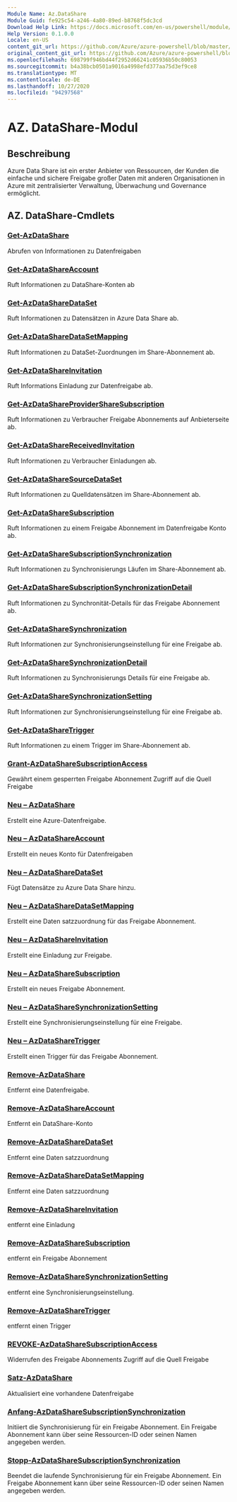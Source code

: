```yaml
---
Module Name: Az.DataShare
Module Guid: fe925c54-a246-4a80-89ed-b8768f5dc3cd
Download Help Link: https://docs.microsoft.com/en-us/powershell/module/az.datashare
Help Version: 0.1.0.0
Locale: en-US
content_git_url: https://github.com/Azure/azure-powershell/blob/master/src/DataShare/DataShare/help/Az.DataShare.md
original_content_git_url: https://github.com/Azure/azure-powershell/blob/master/src/DataShare/DataShare/help/Az.DataShare.md
ms.openlocfilehash: 698799f946bd44f2952d66241c05936b50c80053
ms.sourcegitcommit: b4a38bcb0501a9016a4998efd377aa75d3ef9ce8
ms.translationtype: MT
ms.contentlocale: de-DE
ms.lasthandoff: 10/27/2020
ms.locfileid: "94297568"
---
```

# AZ. DataShare-Modul
## Beschreibung
Azure Data Share ist ein erster Anbieter von Ressourcen, der Kunden die einfache und sichere Freigabe großer Daten mit anderen Organisationen in Azure mit zentralisierter Verwaltung, Überwachung und Governance ermöglicht.

## AZ. DataShare-Cmdlets
### [Get-AzDataShare](Get-AzDataShare.md)
Abrufen von Informationen zu Datenfreigaben

### [Get-AzDataShareAccount](Get-AzDataShareAccount.md)
Ruft Informationen zu DataShare-Konten ab

### [Get-AzDataShareDataSet](Get-AzDataShareDataSet.md)
Ruft Informationen zu Datensätzen in Azure Data Share ab.

### [Get-AzDataShareDataSetMapping](Get-AzDataShareDataSetMapping.md)
Ruft Informationen zu DataSet-Zuordnungen im Share-Abonnement ab.

### [Get-AzDataShareInvitation](Get-AzDataShareInvitation.md)
Ruft Informations Einladung zur Datenfreigabe ab.

### [Get-AzDataShareProviderShareSubscription](Get-AzDataShareProviderShareSubscription.md)
Ruft Informationen zu Verbraucher Freigabe Abonnements auf Anbieterseite ab.

### [Get-AzDataShareReceivedInvitation](Get-AzDataShareReceivedInvitation.md)
Ruft Informationen zu Verbraucher Einladungen ab.

### [Get-AzDataShareSourceDataSet](Get-AzDataShareSourceDataSet.md)
Ruft Informationen zu Quelldatensätzen im Share-Abonnement ab.

### [Get-AzDataShareSubscription](Get-AzDataShareSubscription.md)
Ruft Informationen zu einem Freigabe Abonnement im Datenfreigabe Konto ab.

### [Get-AzDataShareSubscriptionSynchronization](Get-AzDataShareSubscriptionSynchronization.md)
Ruft Informationen zu Synchronisierungs Läufen im Share-Abonnement ab.

### [Get-AzDataShareSubscriptionSynchronizationDetail](Get-AzDataShareSubscriptionSynchronizationDetail.md)
Ruft Informationen zu Synchronität-Details für das Freigabe Abonnement ab.

### [Get-AzDataShareSynchronization](Get-AzDataShareSynchronization.md)
Ruft Informationen zur Synchronisierungseinstellung für eine Freigabe ab.

### [Get-AzDataShareSynchronizationDetail](Get-AzDataShareSynchronizationDetail.md)
Ruft Informationen zu Synchronisierungs Details für eine Freigabe ab.

### [Get-AzDataShareSynchronizationSetting](Get-AzDataShareSynchronizationSetting.md)
Ruft Informationen zur Synchronisierungseinstellung für eine Freigabe ab.

### [Get-AzDataShareTrigger](Get-AzDataShareTrigger.md)
Ruft Informationen zu einem Trigger im Share-Abonnement ab.

### [Grant-AzDataShareSubscriptionAccess](Grant-AzDataShareSubscriptionAccess.md)
Gewährt einem gesperrten Freigabe Abonnement Zugriff auf die Quell Freigabe

### [Neu – AzDataShare](New-AzDataShare.md)
Erstellt eine Azure-Datenfreigabe.

### [Neu – AzDataShareAccount](New-AzDataShareAccount.md)
Erstellt ein neues Konto für Datenfreigaben

### [Neu – AzDataShareDataSet](New-AzDataShareDataSet.md)
Fügt Datensätze zu Azure Data Share hinzu.

### [Neu – AzDataShareDataSetMapping](New-AzDataShareDataSetMapping.md)
Erstellt eine Daten satzzuordnung für das Freigabe Abonnement.

### [Neu – AzDataShareInvitation](New-AzDataShareInvitation.md)
Erstellt eine Einladung zur Freigabe.

### [Neu – AzDataShareSubscription](New-AzDataShareSubscription.md)
Erstellt ein neues Freigabe Abonnement.

### [Neu – AzDataShareSynchronizationSetting](New-AzDataShareSynchronizationSetting.md)
Erstellt eine Synchronisierungseinstellung für eine Freigabe.

### [Neu – AzDataShareTrigger](New-AzDataShareTrigger.md)
Erstellt einen Trigger für das Freigabe Abonnement.

### [Remove-AzDataShare](Remove-AzDataShare.md)
Entfernt eine Datenfreigabe.

### [Remove-AzDataShareAccount](Remove-AzDataShareAccount.md)
Entfernt ein DataShare-Konto

### [Remove-AzDataShareDataSet](Remove-AzDataShareDataSet.md)
Entfernt eine Daten satzzuordnung

### [Remove-AzDataShareDataSetMapping](Remove-AzDataShareDataSetMapping.md)
Entfernt eine Daten satzzuordnung

### [Remove-AzDataShareInvitation](Remove-AzDataShareInvitation.md)
entfernt eine Einladung

### [Remove-AzDataShareSubscription](Remove-AzDataShareSubscription.md)
entfernt ein Freigabe Abonnement

### [Remove-AzDataShareSynchronizationSetting](Remove-AzDataShareSynchronizationSetting.md)
entfernt eine Synchronisierungseinstellung.

### [Remove-AzDataShareTrigger](Remove-AzDataShareTrigger.md)
entfernt einen Trigger

### [REVOKE-AzDataShareSubscriptionAccess](Revoke-AzDataShareSubscriptionAccess.md)
Widerrufen des Freigabe Abonnements Zugriff auf die Quell Freigabe

### [Satz-AzDataShare](Set-AzDataShare.md)
Aktualisiert eine vorhandene Datenfreigabe

### [Anfang-AzDataShareSubscriptionSynchronization](Start-AzDataShareSubscriptionSynchronization.md)
Initiiert die Synchronisierung für ein Freigabe Abonnement. Ein Freigabe Abonnement kann über seine Ressourcen-ID oder seinen Namen angegeben werden.

### [Stopp-AzDataShareSubscriptionSynchronization](Stop-AzDataShareSubscriptionSynchronization.md)
Beendet die laufende Synchronisierung für ein Freigabe Abonnement. Ein Freigabe Abonnement kann über seine Ressourcen-ID oder seinen Namen angegeben werden.

